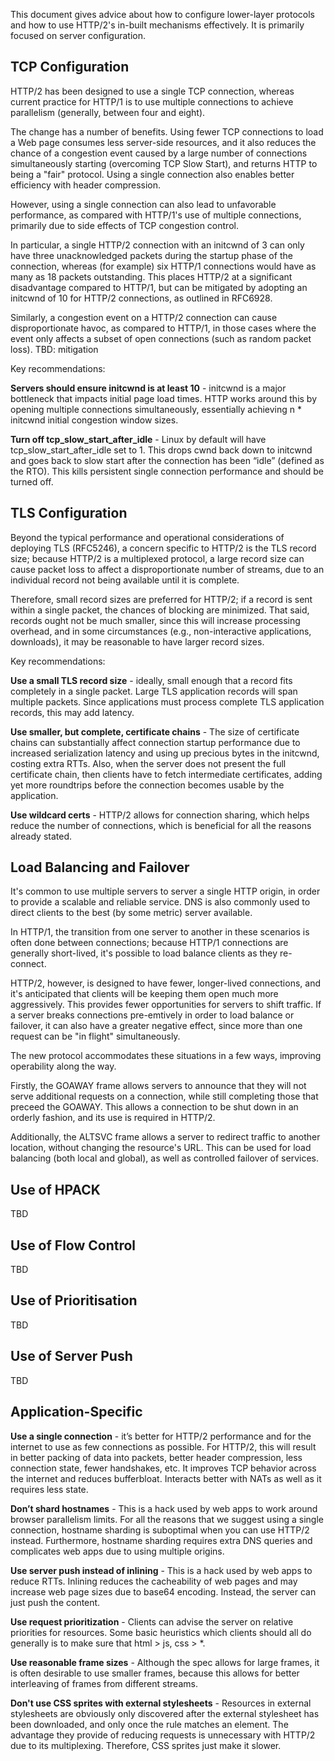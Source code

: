 This document gives advice about how to configure lower-layer protocols and how to use HTTP/2's in-built mechanisms effectively. It is primarily focused on server configuration.

## TCP Configuration

HTTP/2 has been designed to use a single TCP connection, whereas current practice for HTTP/1 is to
use multiple connections to achieve parallelism (generally, between four and eight).

The change has a number of benefits. Using fewer TCP connections to load a Web page consumes less
server-side resources, and it also reduces the chance of a congestion event caused by a large
number of connections simultaneously starting (overcoming TCP Slow Start), and returns HTTP to
being a "fair" protocol. Using a single connection also enables better efficiency with header
compression.

However, using a single connection can also lead to unfavorable performance, as compared with
HTTP/1's use of multiple connections, primarily due to side effects of TCP congestion control.

In particular, a single HTTP/2 connection with an initcwnd of 3 can only have three unacknowledged
packets during the startup phase of the connection, whereas (for example) six HTTP/1 connections
would have as many as 18 packets outstanding. This places HTTP/2 at a significant disadvantage
compared to HTTP/1, but can be mitigated by adopting an initcwnd of 10 for HTTP/2 connections, as
outlined in RFC6928.

Similarly, a congestion event on a HTTP/2 connection can cause disproportionate havoc, as compared
to HTTP/1, in those cases where the event only affects a subset of open connections (such as random
packet loss). TBD: mitigation

Key recommendations:

**Servers should ensure initcwnd is at least 10** - initcwnd is a major bottleneck that impacts initial page load times. HTTP works around this by opening multiple connections simultaneously, essentially achieving n * initcwnd initial congestion window sizes.

**Turn off tcp_slow_start_after_idle** - Linux by default will have tcp_slow_start_after_idle set to 1. This drops cwnd back down to initcwnd and goes back to slow start after the connection has been “idle” (defined as the RTO). This kills persistent single connection performance and should be turned off.


## TLS Configuration

Beyond the typical performance and operational considerations of deploying TLS (RFC5246), a
concern specific to HTTP/2 is the TLS record size; because HTTP/2 is a multiplexed protocol, a
large record size can cause packet loss to affect a disproportionate number of streams, due to an
individual record not being available until it is complete.

Therefore, small record sizes are preferred for HTTP/2; if a record is sent within a single packet,
the chances of blocking are minimized. That said, records ought not be much smaller, since this
will increase processing overhead, and in some circumstances (e.g., non-interactive applications,
downloads), it may be reasonable to have larger record sizes.

Key recommendations:

**Use a small TLS record size** - ideally, small enough that a record fits completely in a single packet. Large TLS application records will span multiple packets. Since applications must process complete TLS application records, this may add latency.

**Use smaller, but complete, certificate chains** - The size of certificate chains can substantially affect connection startup performance due to increased serialization latency and using up precious bytes in the initcwnd, costing extra RTTs. Also, when the server does not present the full certificate chain, then clients have to fetch intermediate certificates, adding yet more roundtrips before the connection becomes usable by the application.

**Use wildcard certs** - HTTP/2 allows for connection sharing, which helps reduce the number of connections, which is beneficial for all the reasons already stated.


## Load Balancing and Failover 

It's common to use multiple servers to server a single HTTP origin, in order to provide a scalable
and reliable service. DNS is also commonly used to direct clients to the best (by some metric)
server available.

In HTTP/1, the transition from one server to another in these scenarios is often done between
connections; because HTTP/1 connections are generally short-lived, it's possible to load balance
clients as they re-connect.

HTTP/2, however, is designed to have fewer, longer-lived connections, and it's anticipated that
clients will be keeping them open much more aggressively. This provides fewer opportunities for
servers to shift traffic. If a server breaks connections pre-emtively in order to load balance or
failover, it can also have a greater negative effect, since more than one request can be "in
flight" simultaneously.

The new protocol accommodates these situations in a few ways, improving operability along the way.

Firstly, the GOAWAY frame allows servers to announce that they will not serve additional requests on
a connection, while still completing those that preceed the GOAWAY. This allows a connection to be
shut down in an orderly fashion, and its use is required in HTTP/2.

Additionally, the ALTSVC frame allows a server to redirect traffic to another location, without
changing the resource's URL. This can be used for load balancing (both local and global), as well
as controlled failover of services.


## Use of HPACK

TBD

## Use of Flow Control

TBD

## Use of Prioritisation

TBD

## Use of Server Push

TBD

## Application-Specific

**Use a single connection** - it’s better for HTTP/2 performance and for the internet to use as few connections as possible. For HTTP/2, this will result in better packing of data into packets, better header compression, less connection state, fewer handshakes, etc. It improves TCP behavior across the internet and reduces bufferbloat. Interacts better with NATs as well as it requires less state.

**Don’t shard hostnames** - This is a hack used by web apps to work around browser parallelism limits. For all the reasons that we suggest using a single connection, hostname sharding is suboptimal when you can use HTTP/2 instead. Furthermore, hostname sharding requires extra DNS queries and complicates web apps due to using multiple origins.

**Use server push instead of inlining** - This is a hack used by web apps to reduce RTTs. Inlining reduces the cacheability of web pages and may increase web page sizes due to base64 encoding. Instead, the server can just push the content.

**Use request prioritization** - Clients can advise the server on relative priorities for resources. Some basic heuristics which clients should all do generally is to make sure that html > js, css > *.

**Use reasonable frame sizes** - Although the spec allows for large frames, it is often desirable to use smaller frames, because this allows for better interleaving of frames from different streams.

**Don't use CSS sprites with external stylesheets** - Resources in external stylesheets are obviously only discovered after the external stylesheet has been downloaded, and only once the rule matches an element. The advantage they provide of reducing requests is unnecessary with HTTP/2 due to its multiplexing. Therefore, CSS sprites just make it slower.
